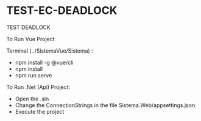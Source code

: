 # TEST-EC-DEADLOCK
TEST DEADLOCK

To Run Vue Project

Terminal (../SistemaVue/Sistema) : 
- npm install -g @vue/cli
- npm install
- npm run serve

To Run .Net (Api) Project:

- Open the .sln
- Change the ConnectionStrings in the file Sistema.Web/appsettings.json
- Execute the project

